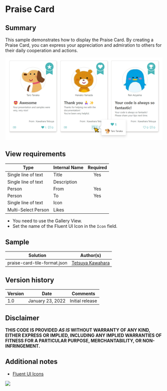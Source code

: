 # Praise Card

## Summary
This sample demonstrates how to display the Praise Card. By creating a Praise Card, you can express your appreciation and admiration to others for their daily cooperation and actions.

![screenshot of the sample](./assets/screenshot.png)

## View requirements

|Type               |Internal Name|Required|
|-------------------|-------------|:------:|
|Single line of text|Title        |Yes     |
|Single line of text|Description  |        |
|Person             |From         |Yes     |
|Person             |To           |Yes     |
|Single line of text|Icon         |        |
|Multi-Select Person|Likes        |        |

- You need to use the Gallery View.
- Set the name of the Fluent UI Icon in the `Icon` field.

## Sample

Solution                     |Author(s)
-----------------------------|---------------------------
praise-card-tile-format.json |[Tetsuya Kawahara](https://twitter.com/techan_k)

## Version history

Version |Date             |Comments
--------|-----------------|--------------------------------
1.0     |January 23, 2022 |Initial release

## Disclaimer
**THIS CODE IS PROVIDED *AS IS* WITHOUT WARRANTY OF ANY KIND, EITHER EXPRESS OR IMPLIED, INCLUDING ANY IMPLIED WARRANTIES OF FITNESS FOR A PARTICULAR PURPOSE, MERCHANTABILITY, OR NON-INFRINGEMENT.**

## Additional notes
- [Fluent UI Icons](https://developer.microsoft.com/en-us/fluentui#/styles/web/icons)

<img src="https://pnptelemetry.azurewebsites.net/list-formatting/view-samples/praise-card-tile-format" />